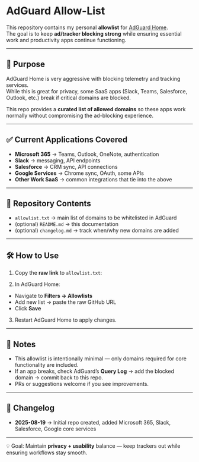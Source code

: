 # AdGuard Allow-List  

This repository contains my personal **allowlist** for [AdGuard Home](https://adguard.com/en/adguard-home/overview.html).  
The goal is to keep **ad/tracker blocking strong** while ensuring essential work and productivity apps continue functioning.  

---

## 📌 Purpose  
AdGuard Home is very aggressive with blocking telemetry and tracking services.  
While this is great for privacy, some SaaS apps (Slack, Teams, Salesforce, Outlook, etc.) break if critical domains are blocked.  

This repo provides a **curated list of allowed domains** so these apps work normally without compromising the ad-blocking experience.  

---

## ✅ Current Applications Covered  
- **Microsoft 365** → Teams, Outlook, OneNote, authentication  
- **Slack** → messaging, API endpoints  
- **Salesforce** → CRM sync, API connections  
- **Google Services** → Chrome sync, OAuth, some APIs  
- **Other Work SaaS** → common integrations that tie into the above  

---

## 📂 Repository Contents  
- `allowlist.txt` → main list of domains to be whitelisted in AdGuard  
- (optional) `README.md` → this documentation  
- (optional) `changelog.md` → track when/why new domains are added  

---

## 🛠 How to Use  
1. Copy the **raw link** to `allowlist.txt`:

2. In AdGuard Home:  
- Navigate to **Filters → Allowlists**  
- Add new list → paste the raw GitHub URL  
- Click **Save**  
3. Restart AdGuard Home to apply changes.  

---

## 🧾 Notes  
- This allowlist is intentionally minimal — only domains required for core functionality are included.  
- If an app breaks, check AdGuard’s **Query Log** → add the blocked domain → commit back to this repo.  
- PRs or suggestions welcome if you see improvements.  

---

## 📅 Changelog   
- **2025-08-19** → Initial repo created, added Microsoft 365, Slack, Salesforce, Google core services  

---

💡 Goal: Maintain **privacy + usability** balance — keep trackers out while ensuring workflows stay smooth.  
